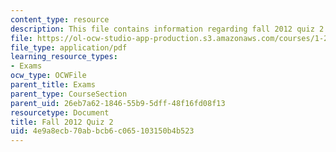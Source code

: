 ```yaml
---
content_type: resource
description: This file contains information regarding fall 2012 quiz 2.
file: https://ol-ocw-studio-app-production.s3.amazonaws.com/courses/1-264j-database-internet-and-systems-integration-technologies-fall-2013/4e9a8ecb70abbcb6c065103150b4b523_MIT1_264JF13_F12_Q2.pdf
file_type: application/pdf
learning_resource_types:
- Exams
ocw_type: OCWFile
parent_title: Exams
parent_type: CourseSection
parent_uid: 26eb7a62-1846-55b9-5dff-48f16fd08f13
resourcetype: Document
title: Fall 2012 Quiz 2
uid: 4e9a8ecb-70ab-bcb6-c065-103150b4b523
---
```

